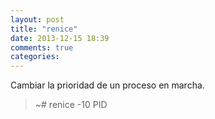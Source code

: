 ```yaml
---
layout: post
title: "renice"
date: 2013-12-15 18:39
comments: true
categories: 
---
```

Cambiar la prioridad de un proceso en marcha.

>~# renice -10 PID

